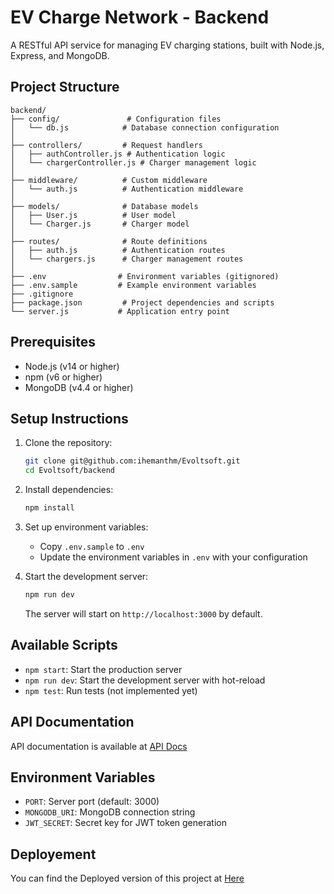 # EV Charge Network - Backend

A RESTful API service for managing EV charging stations, built with Node.js, Express, and MongoDB.

## Project Structure

```
backend/
├── config/               # Configuration files
│   └── db.js            # Database connection configuration
│
├── controllers/         # Request handlers
│   ├── authController.js # Authentication logic
│   └── chargerController.js # Charger management logic
│
├── middleware/          # Custom middleware
│   └── auth.js          # Authentication middleware
│
├── models/              # Database models
│   ├── User.js          # User model
│   └── Charger.js       # Charger model
│
├── routes/              # Route definitions
│   ├── auth.js          # Authentication routes
│   └── chargers.js      # Charger management routes
│
├── .env                # Environment variables (gitignored)
├── .env.sample         # Example environment variables
├── .gitignore
├── package.json         # Project dependencies and scripts
└── server.js           # Application entry point
```

## Prerequisites

- Node.js (v14 or higher)
- npm (v6 or higher)
- MongoDB (v4.4 or higher)

## Setup Instructions

1. Clone the repository:
   ```bash
   git clone git@github.com:ihemanthm/Evoltsoft.git
   cd Evoltsoft/backend
   ```

2. Install dependencies:
   ```bash
   npm install
   ```

3. Set up environment variables:
   - Copy `.env.sample` to `.env`
   - Update the environment variables in `.env` with your configuration

4. Start the development server:
   ```bash
   npm run dev
   ```
   The server will start on `http://localhost:3000` by default.

## Available Scripts

- `npm start`: Start the production server
- `npm run dev`: Start the development server with hot-reload
- `npm test`: Run tests (not implemented yet)

## API Documentation

API documentation is available at [API Docs](https://documenter.getpostman.com/view/38263185/2sB2qgcxdg)

## Environment Variables

- `PORT`: Server port (default: 3000)
- `MONGODB_URI`: MongoDB connection string
- `JWT_SECRET`: Secret key for JWT token generation

## Deployement

You can find the Deployed version of this project at [Here](https://evoltsoft.onrender.com)
